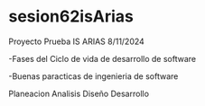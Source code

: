 # sesion62isArias
Proyecto Prueba IS ARIAS 8/11/2024

-Fases del Ciclo de vida de desarrollo de software

-Buenas paracticas de ingenieria de software

Planeacion
Analisis
Diseño
Desarrollo

